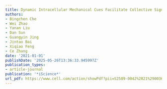 ```yaml
---
title: Dynamic Intracellular Mechanical Cues Facilitate Collective Signaling Responses
authors:
- Bingchen Che
- Wei Zhao
- Yanan Liu
- Dan Sun
- Guangyin Jing
- Jintao Bai
- Xiqiao Feng
- Ce Zhang
date: '2021-01-01'
publishDate: '2025-05-26T13:36:33.945997Z'
publication_types:
- article-journal
publication: '*iScience*'
url_pdf: https://www.cell.com/action/showPdf?pii=S2589-0042%2821%2900364-3
---
```

